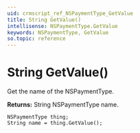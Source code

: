 ```yaml
---
uid: crmscript_ref_NSPaymentType_GetValue
title: String GetValue()
intellisense: NSPaymentType.GetValue
keywords: NSPaymentType, GetValue
so.topic: reference
---
```


# String GetValue()

Get the name of the NSPaymentType.

**Returns:** String NSPaymentType name.

```crmscript
NSPaymentType thing;
String name = thing.GetValue();
```

